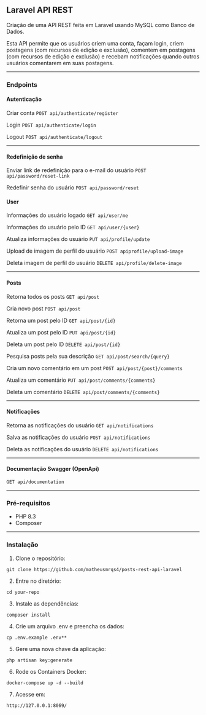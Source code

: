 ## Laravel API REST
Criação de uma API REST feita em Laravel usando MySQL como Banco de Dados.

Esta API permite que os usuários criem uma conta, façam login, criem postagens (com recursos de edição e exclusão), comentem em postagens (com recursos de edição e exclusão) e recebam notificações quando outros usuários comentarem em suas postagens.

<hr>

### Endpoints

#### Autenticação
Criar conta ``` POST api/authenticate/register ```

Login ``` POST api/authenticate/login ```

Logout ``` POST api/authenticate/logout ```

<hr>

#### Redefinição de senha
Enviar link de redefinição para o e-mail do usuário ``` POST api/password/reset-link ```

Redefinir senha do usuário ``` POST api/password/reset ```

#### User
Informações do usuário logado ``` GET api/user/me ```

Informações do usuário pelo ID ``` GET api/user/{user} ```

Atualiza informações do usuário ``` PUT api/profile/update ```

Upload de imagem de perfil do usuário ``` POST apiprofile/upload-image ```

Deleta imagem de perfil do usuário ``` DELETE api/profile/delete-image ```

<hr>

#### Posts
Retorna todos os posts ``` GET api/post ```

Cria novo post ``` POST api/post ```

Retorna um post pelo ID ``` GET api/post/{id} ```

Atualiza um post pelo ID ``` PUT api/post/{id} ```

Deleta um post pelo ID ``` DELETE api/post/{id} ```

Pesquisa posts pela sua descrição ``` GET api/post/search/{query} ```

Cria um novo comentário em um post ``` POST api/post/{post}/comments ```

Atualiza um comentário ``` PUT api/post/comments/{comments} ```

Deleta um comentário ``` DELETE api/post/comments/{comments} ```

<hr>

#### Notificações
Retorna as notificações do usuário ``` GET api/notifications ```

Salva as notificações do usuário ``` POST api/notifications ```

Deleta as notificações do usuário ``` DELETE api/notifications ```

<hr>

#### Documentação Swagger (OpenApi)
``` GET api/documentation ```

<hr>

### Pré-requisitos
* PHP 8.3
* Composer

<hr>

### Instalação
1. Clone o repositório:
```
git clone https://github.com/matheusmrqs4/posts-rest-api-laravel
```

2. Entre no diretório:
 
```
cd your-repo
```

3. Instale as dependências:
```
composer install
```

4. Crie um arquivo .env e preencha os dados:
```
cp .env.example .env**
```

5. Gere uma nova chave da aplicação:
```
php artisan key:generate
```

6. Rode os Containers Docker:
```
docker-compose up -d --build
```

7. Acesse em:
```
http://127.0.0.1:8069/
```
